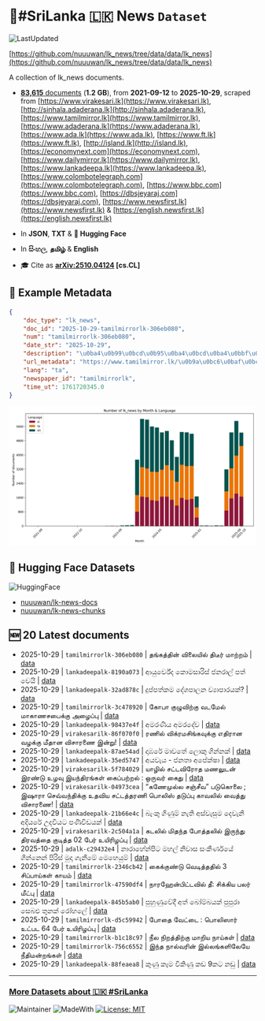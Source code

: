 # 📄#SriLanka 🇱🇰 News `Dataset`

![LastUpdated](https://img.shields.io/badge/last_updated-2025--10--29_12:47:08-green)

[https://github.com/nuuuwan/lk_news/tree/data/data/lk_news](https://github.com/nuuuwan/lk_news/tree/data/data/lk_news)

A collection of lk_news documents.

- [**83,615** documents](https://github.com/nuuuwan/lk_news/tree/data/data/lk_news) (**1.2 GB**), from **2021-09-12** to **2025-10-29**, scraped from [https://www.virakesari.lk](https://www.virakesari.lk), [http://sinhala.adaderana.lk](http://sinhala.adaderana.lk), [https://www.tamilmirror.lk](https://www.tamilmirror.lk), [https://www.adaderana.lk](https://www.adaderana.lk), [https://www.ada.lk](https://www.ada.lk), [https://www.ft.lk](https://www.ft.lk), [http://island.lk](http://island.lk), [https://economynext.com](https://economynext.com), [https://www.dailymirror.lk](https://www.dailymirror.lk), [https://www.lankadeepa.lk](https://www.lankadeepa.lk), [https://www.colombotelegraph.com](https://www.colombotelegraph.com), [https://www.bbc.com](https://www.bbc.com), [https://dbsjeyaraj.com](https://dbsjeyaraj.com), [https://www.newsfirst.lk](https://www.newsfirst.lk) & [https://english.newsfirst.lk](https://english.newsfirst.lk)

- In **JSON**, **TXT** & **🤗 Hugging Face**

- In **සිංහල**, **தமிழ்** & **English**

- 🎓 Cite as **[arXiv:2510.04124](https://arxiv.org/abs/2510.04124) [cs.CL]**

## 📝 Example Metadata

```json
{
    "doc_type": "lk_news",
    "doc_id": "2025-10-29-tamilmirrorlk-306eb080",
    "num": "tamilmirrorlk-306eb080",
    "date_str": "2025-10-29",
    "description": "\u0ba4\u0b99\u0bcd\u0b95\u0ba4\u0bcd\u0ba4\u0bbf\u0ba9\u0bcd \u0bb5\u0bbf\u0bb2\u0bc8\u0baf\u0bbf\u0bb2\u0bcd \u0ba4\u0bbf\u0b9f\u0bc0\u0bb0\u0bcd \u0bae\u0bbe\u0bb1\u0bcd\u0bb1\u0bae\u0bcd",
    "url_metadata": "https://www.tamilmirror.lk/\u0b9a\u0bc6\u0baf\u0bcd\u0ba4\u0bbf\u0b95\u0bb3\u0bcd/\u0ba4\u0b99\u0bcd\u0b95\u0ba4\u0bcd\u0ba4\u0bbf\u0ba9\u0bcd-\u0bb5\u0bbf\u0bb2\u0bc8\u0baf\u0bbf\u0bb2\u0bcd-\u0ba4\u0bbf\u0b9f\u0bc0\u0bb0\u0bcd-\u0bae\u0bbe\u0bb1\u0bcd\u0bb1\u0bae\u0bcd/175-367040",
    "lang": "ta",
    "newspaper_id": "tamilmirrorlk",
    "time_ut": 1761720345.0
}
```

![Chart](https://raw.githubusercontent.com/nuuuwan/lk_news/refs/heads/data/data/lk_news/docs_by_month_and_lang.png)

## 🤗 Hugging Face Datasets

![HuggingFace](https://img.shields.io/badge/-HuggingFace-FDEE21?style=for-the-badge&logo=HuggingFace)

- [nuuuwan/lk-news-docs](https://huggingface.co/datasets/nuuuwan/lk-news-docs)
- [nuuuwan/lk-news-chunks](https://huggingface.co/datasets/nuuuwan/lk-news-chunks)

## 🆕 20 Latest documents

- 2025-10-29 | `tamilmirrorlk-306eb080` | தங்கத்தின் விலையில் திடீர் மாற்றம் | [data](https://github.com/nuuuwan/lk_news/tree/data/data/lk_news/2020s/2025/2025-10-29-tamilmirrorlk-306eb080)
- 2025-10-29 | `lankadeepalk-8190a073` | ආයුර්වේද කොමසාරිස් ජනරාල් පත් වෙයි | [data](https://github.com/nuuuwan/lk_news/tree/data/data/lk_news/2020s/2025/2025-10-29-lankadeepalk-8190a073)
- 2025-10-29 | `lankadeepalk-32ad878c` | දුප්පත්කම දේශපාලන ව්‍යාපාරයක්? | [data](https://github.com/nuuuwan/lk_news/tree/data/data/lk_news/2020s/2025/2025-10-29-lankadeepalk-32ad878c)
- 2025-10-29 | `tamilmirrorlk-3c478920` | கோபா குழுவிற்கு வடமேல் மாகாணசபைக்கு அழைப்பு | [data](https://github.com/nuuuwan/lk_news/tree/data/data/lk_news/2020s/2025/2025-10-29-tamilmirrorlk-3c478920)
- 2025-10-29 | `lankadeepalk-98437e4f` | අමරණීය අමරදේව | [data](https://github.com/nuuuwan/lk_news/tree/data/data/lk_news/2020s/2025/2025-10-29-lankadeepalk-98437e4f)
- 2025-10-29 | `virakesarilk-86f070f0` | ரணில் விக்ரமசிங்கவுக்கு எதிரான வழக்கு மீதான விசாரணை இன்று! | [data](https://github.com/nuuuwan/lk_news/tree/data/data/lk_news/2020s/2025/2025-10-29-virakesarilk-86f070f0)
- 2025-10-29 | `lankadeepalk-87ae54ad` | දාඹරේ මාවතේ ලොකු ගින්නක් | [data](https://github.com/nuuuwan/lk_news/tree/data/data/lk_news/2020s/2025/2025-10-29-lankadeepalk-87ae54ad)
- 2025-10-29 | `lankadeepalk-35ed5747` | අයවැය - ජනතා අපේක්ෂා | [data](https://github.com/nuuuwan/lk_news/tree/data/data/lk_news/2020s/2025/2025-10-29-lankadeepalk-35ed5747)
- 2025-10-29 | `virakesarilk-5f784029` | யாழில் சட்டவிரோத மணலுடன் இரண்டு உழவு இயந்திரங்கள் கைப்பற்றல் : ஒருவர் கைது | [data](https://github.com/nuuuwan/lk_news/tree/data/data/lk_news/2020s/2025/2025-10-29-virakesarilk-5f784029)
- 2025-10-29 | `virakesarilk-04973cea` | “கணேமுல்ல சஞ்சீவ” படுகொலை ; இஷாரா செவ்வந்திக்கு உதவிய சட்டத்தரணி பொலிஸ் தடுப்பு காவலில் வைத்து விசாரணை! | [data](https://github.com/nuuuwan/lk_news/tree/data/data/lk_news/2020s/2025/2025-10-29-virakesarilk-04973cea)
- 2025-10-29 | `lankadeepalk-21b66e4c` | බැංකු ගිණුම් නැති අස්වැසුම දෙවැනි අදියරේ උදවියට පණිවිඩයක් | [data](https://github.com/nuuuwan/lk_news/tree/data/data/lk_news/2020s/2025/2025-10-29-lankadeepalk-21b66e4c)
- 2025-10-29 | `virakesarilk-2c504a1a` | கடலில் மிதந்த போத்தலில் இருந்து திரவத்தை குடித்த 02 பேர் உயிரிழப்பு | [data](https://github.com/nuuuwan/lk_news/tree/data/data/lk_news/2020s/2025/2025-10-29-virakesarilk-2c504a1a)
- 2025-10-29 | `adalk-c29432e4` | නාරාහේන්පිට මහල් නිවාස සංකීර්ණයේ ගින්නෙන් පිරිස් මුදා ගැනීමේ මෙහෙයුම් | [data](https://github.com/nuuuwan/lk_news/tree/data/data/lk_news/2020s/2025/2025-10-29-adalk-c29432e4)
- 2025-10-29 | `tamilmirrorlk-2346cb42` | கைக்குண்டு வெடித்ததில் 3 சிப்பாய்கள் காயம் | [data](https://github.com/nuuuwan/lk_news/tree/data/data/lk_news/2020s/2025/2025-10-29-tamilmirrorlk-2346cb42)
- 2025-10-29 | `tamilmirrorlk-47590df4` | நாரஹேன்பிட்டவில் தீ: சிக்கிய பலர் மீட்பு | [data](https://github.com/nuuuwan/lk_news/tree/data/data/lk_news/2020s/2025/2025-10-29-tamilmirrorlk-47590df4)
- 2025-10-29 | `lankadeepalk-845b5ab0` | පුහුණුවේදී අත් බෝම්බයක් පුපුරා සෙබළු තුනක්  රෝහලේ | [data](https://github.com/nuuuwan/lk_news/tree/data/data/lk_news/2020s/2025/2025-10-29-lankadeepalk-845b5ab0)
- 2025-10-29 | `tamilmirrorlk-d5c59942` | போதை  வேட்டை : பொலிஸார் உட்பட 64 பேர் உயிரிழப்பு | [data](https://github.com/nuuuwan/lk_news/tree/data/data/lk_news/2020s/2025/2025-10-29-tamilmirrorlk-d5c59942)
- 2025-10-29 | `tamilmirrorlk-b1c18c97` | நீல நிறத்திற்கு மாறிய நாய்கள் | [data](https://github.com/nuuuwan/lk_news/tree/data/data/lk_news/2020s/2025/2025-10-29-tamilmirrorlk-b1c18c97)
- 2025-10-29 | `tamilmirrorlk-756c6552` | இந்த நால்வரின் இல்லங்களிலேயே நீதிமன்றங்கள் | [data](https://github.com/nuuuwan/lk_news/tree/data/data/lk_news/2020s/2025/2025-10-29-tamilmirrorlk-756c6552)
- 2025-10-29 | `lankadeepalk-88feaea8` | කුණු කෑම විකිණු කඩ 9කට නඩු | [data](https://github.com/nuuuwan/lk_news/tree/data/data/lk_news/2020s/2025/2025-10-29-lankadeepalk-88feaea8)

---

### [More Datasets about 🇱🇰 #SriLanka](https://github.com/nuuuwan/lk_datasets)

![Maintainer](https://img.shields.io/badge/maintainer-nuuuwan-red)
![MadeWith](https://img.shields.io/badge/made_with-python-blue)
[![License: MIT](https://img.shields.io/badge/License-MIT-yellow.svg)](https://opensource.org/licenses/MIT)
